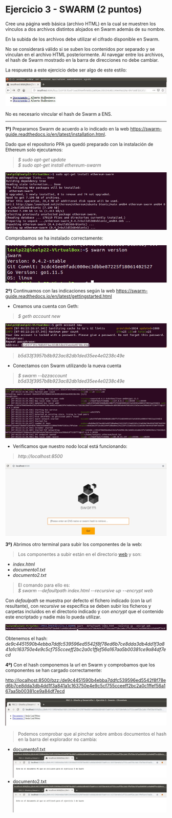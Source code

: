 # Ejercicio 3 - SWARM (2 puntos)

Cree una página web básica (archivo HTML) en la cual se muestren los vínculos a dos archivos distintos alojados en Swarm además de su nombre.

En la subida de los archivos debe utilizar el cifrado disponible en Swarm.

No se considerará válido si se suben los contenidos por separado y se vinculan en el archivo HTML posteriormente. Al navegar entre los archivos, el hash de Swarm mostrado en la barra de direcciones no debe cambiar.

La respuesta a este ejercicio debe ser algo de este estilo:

![Screenshot_0.jpg](Screenshot_0.jpg)

No es necesario vincular el hash de Swarm a ENS.

---
**1º)** Preparamos Swarm de acuerdo a lo indicado en la web https://swarm-guide.readthedocs.io/en/latest/installation.html.  

Dado que el repositorio PPA ya quedó preparado con la instalación de Ethereum solo ejecutamos:

> _$ sudo apt-get update_  
> _$ sudo apt-get install ethereum-swarm_

![Screenshot_1.jpg](Screenshot_1.jpg)

Comprobamos se ha instalado correctamente:

![Screenshot_2.jpg](Screenshot_2.jpg)

**2º)** Continuamos con las indicaciones según la web https://swarm-guide.readthedocs.io/en/latest/gettingstarted.html

- Creamos una cuenta con Geth:

> _$ geth account new_

![Screenshot_3.jpg](Screenshot_3.jpg)

> _b5d33f3957b8b923ac82db1ded35ee4e0238c49e_

- Conectamos con Swarm utilizando la nueva cuenta

> _$ swarm --bzzaccount b5d33f3957b8b923ac82db1ded35ee4e0238c49e_

![Screenshot_4.jpg](Screenshot_4.jpg)

- Verificamos que nuestro nodo local está funcionando:

> _http://localhost:8500_

![Screenshot_5.jpg](Screenshot_5.jpg)

**3º)** Abrimos otro terminal para subir los componentes de la web:

>Los componentes a subir están en el directorio [web](./web/) y son:
- _index.html_
- _documento1.txt_
- _documento2.txt_

> El comando para ello es:  
> _$ swarm --defaultpath index.html --recursive up --encrypt web_

Con _defaulpath_ se muestra por defecto el fichero indicado (con la url resultante), con _recursive_ se especifica se deben subir los ficheros y carpetas incluidos en el directorio indicado y con _encrypt_ que el contenido este encriptado y nadie más lo pueda utilizar.

![Screenshot_6.jpg](Screenshot_6.jpg)

Obtenemos el hash:
_de9c4451590b4ebba7ddfc539596ed5542f8f78ed6b7ce8dda3db4dd1f3a841a1c163750e4e9c5cf755cceeff2bc2a0c1ffef56a167aa5b00381ce9a84df7ecd_

**4º)** Con el hash componemos la url en Swarm y comprobamos que los componentes se han cargado correctamente:

[http://localhost:8500/bzz:/de9c4451590b4ebba7ddfc539596ed5542f8f78ed6b7ce8dda3db4dd1f3a841a1c163750e4e9c5cf755cceeff2bc2a0c1ffef56a167aa5b00381ce9a84df7ecd](http://localhost:8500/bzz:/de9c4451590b4ebba7ddfc539596ed5542f8f78ed6b7ce8dda3db4dd1f3a841a1c163750e4e9c5cf755cceeff2bc2a0c1ffef56a167aa5b00381ce9a84df7ecd)

![Screenshot_7.jpg](Screenshot_7.jpg)

> Podemos comprobar que al pinchar sobre ambos documentos el hash en la barra del explorador no cambia:
- documento1.txt  
![Screenshot_8.jpg](Screenshot_8.jpg)
- documento2.txt  
![Screenshot_9.jpg](Screenshot_9.jpg)







